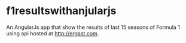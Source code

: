# f1resultswithanjularjs
An AngularJs app that show the results of last 15 seasons of Formula 1 using api hosted at http://ergast.com. 

